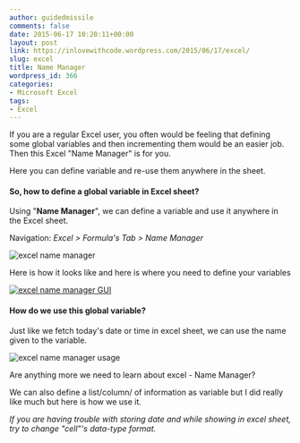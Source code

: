```yaml
---
author: guidedmissile
comments: false
date: 2015-06-17 10:20:11+00:00
layout: post
link: https://inlovewithcode.wordpress.com/2015/06/17/excel/
slug: excel
title: Name Manager
wordpress_id: 366
categories:
- Microsoft Excel
tags:
- Excel
---
```


If you are a regular Excel user, you often would be feeling that defining some global variables and then incrementing them would be an easier job. Then this Excel "Name Manager" is for you.

Here you can define variable and re-use them anywhere in the sheet.


#### So, how to define a global variable in Excel sheet?


Using "**Name Manager**", we can define a variable and use it anywhere in the Excel sheet.

Navigation: _Excel > Formula's Tab > Name Manager_

![excel name manager](https://inlovewithcode.files.wordpress.com/2015/06/excel-name-manager.jpg)

Here is how it looks like and here is where you need to define your variables

[![excel name manager GUI](https://inlovewithcode.files.wordpress.com/2015/06/excel-name-manager-gui.png)](https://inlovewithcode.files.wordpress.com/2015/06/excel-name-manager_list_use.jpg)


#### How do we use this global variable?


Just like we fetch today's date or time in excel sheet, we can use the name given to the variable.

![excel name manager usage](https://inlovewithcode.files.wordpress.com/2015/06/excel-name-manager-usage.jpg)

Are anything more we need to learn about excel - Name Manager?

We can also define a list/column/ of information as variable but I did really like much but here is how we use it.

_If you are having trouble with storing date and while showing in excel sheet, try to change "cell"'s data-type format._
